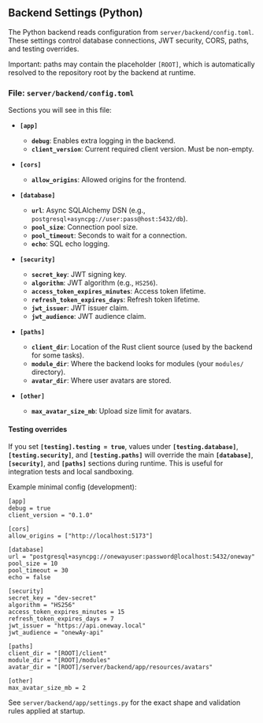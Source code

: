 ## Backend Settings (Python)

The Python backend reads configuration from `server/backend/config.toml`. These settings control database connections, JWT security, CORS, paths, and testing overrides.

Important: paths may contain the placeholder `[ROOT]`, which is automatically resolved to the repository root by the backend at runtime.

### File: `server/backend/config.toml`

Sections you will see in this file:

- **`[app]`**
  - **`debug`**: Enables extra logging in the backend.
  - **`client_version`**: Current required client version. Must be non-empty.

- **`[cors]`**
  - **`allow_origins`**: Allowed origins for the frontend.

- **`[database]`**
  - **`url`**: Async SQLAlchemy DSN (e.g., `postgresql+asyncpg://user:pass@host:5432/db`).
  - **`pool_size`**: Connection pool size.
  - **`pool_timeout`**: Seconds to wait for a connection.
  - **`echo`**: SQL echo logging.

- **`[security]`**
  - **`secret_key`**: JWT signing key.
  - **`algorithm`**: JWT algorithm (e.g., `HS256`).
  - **`access_token_expires_minutes`**: Access token lifetime.
  - **`refresh_token_expires_days`**: Refresh token lifetime.
  - **`jwt_issuer`**: JWT issuer claim.
  - **`jwt_audience`**: JWT audience claim.

- **`[paths]`**
  - **`client_dir`**: Location of the Rust client source (used by the backend for some tasks).
  - **`module_dir`**: Where the backend looks for modules (your `modules/` directory).
  - **`avatar_dir`**: Where user avatars are stored.

- **`[other]`**
  - **`max_avatar_size_mb`**: Upload size limit for avatars.

#### Testing overrides

If you set **`[testing].testing = true`**, values under **`[testing.database]`**, **`[testing.security]`**, and **`[testing.paths]`** will override the main **`[database]`**, **`[security]`**, and **`[paths]`** sections during runtime. This is useful for integration tests and local sandboxing.

Example minimal config (development):

```
[app]
debug = true
client_version = "0.1.0"

[cors]
allow_origins = ["http://localhost:5173"]

[database]
url = "postgresql+asyncpg://onewayuser:password@localhost:5432/oneway"
pool_size = 10
pool_timeout = 30
echo = false

[security]
secret_key = "dev-secret"
algorithm = "HS256"
access_token_expires_minutes = 15
refresh_token_expires_days = 7
jwt_issuer = "https://api.oneway.local"
jwt_audience = "onewAy-api"

[paths]
client_dir = "[ROOT]/client"
module_dir = "[ROOT]/modules"
avatar_dir = "[ROOT]/server/backend/app/resources/avatars"

[other]
max_avatar_size_mb = 2
```

See `server/backend/app/settings.py` for the exact shape and validation rules applied at startup.

